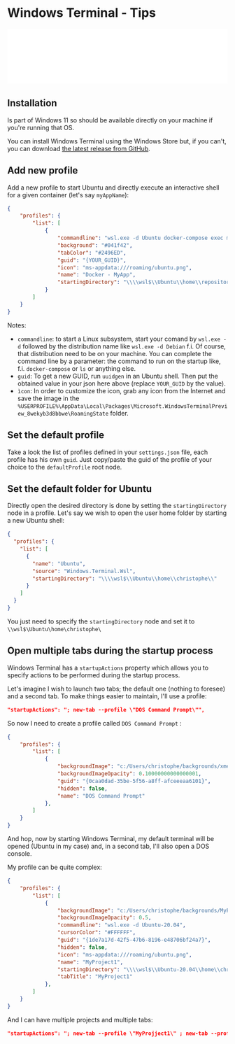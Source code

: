 # Windows Terminal - Tips

![Banner](./banner.svg)

## Installation

Is part of Windows 11 so should be available directly on your machine if you're running that OS.

You can install Windows Terminal using the Windows Store but, if you can't, you can download [the latest release from GitHub](https://github.com/microsoft/terminal/releases).

## Add new profile

Add a new profile to start Ubuntu and directly execute an interactive shell for a given container (let's say `myAppName`):

```json
{
    "profiles": {
        "list": [
            {
                "commandline": "wsl.exe -d Ubuntu docker-compose exec myAppName /bin/bash",
                "background": "#041f42",
                "tabColor": "#2496ED",
                "guid": "{YOUR_GUID}",
                "icon": "ms-appdata:///roaming/ubuntu.png",
                "name": "Docker - MyApp",
                "startingDirectory": "\\\\wsl$\\Ubuntu\\home\\repositories\\myAppProject"
            }
        ]
    }
}
```

Notes:

* `commandline`: to start a Linux subsystem, start your comand by `wsl.exe -d` followed by the distribution name like `wsl.exe -d Debian` f.i. Of course, that distribution need to be on your machine. You can complete the command line by a parameter: the command to run on the startup like, f.i. `docker-compose` or `ls` or anything else.
* `guid`: To get a new GUID, run `uuidgen` in an Ubuntu shell. Then put the obtained value in your json here above (replace `YOUR_GUID` by the value).
* `ìcon`: In order to customize the icon, grab any icon from the Internet and save the image in the `%USERPROFILE%\AppData\Local\Packages\Microsoft.WindowsTerminalPreview_8wekyb3d8bbwe\RoamingState` folder.

## Set the default profile

Take a look the list of profiles defined in your `settings.json` file, each profile has his own `guid`. Just copy/paste the guid of the profile of your choice to the `defaultProfile` root node.

## Set the default folder for Ubuntu

Directly open the desired directory is done by setting the `startingDirectory` node in a profile. Let's say we wish to open the user home folder by starting a new Ubuntu shell:

```json
{
  "profiles": {
    "list": [
      {
        "name": "Ubuntu",
        "source": "Windows.Terminal.Wsl",
        "startingDirectory": "\\\\wsl$\\Ubuntu\\home\\christophe\\"
      }
    ]
  }
}
```

You just need to specify the `startingDirectory` node and set it to `\\wsl$\Ubuntu\home\christophe\`

## Open multiple tabs during the startup process

Windows Terminal has a `startupActions` property which allows you to specify actions to be performed during the startup process.

Let's imagine I wish to launch two tabs; the default one (nothing to foresee) and a second tab. To make things easier to maintain, I'll use a profile:

```json
"startupActions": "; new-tab --profile \"DOS Command Prompt\"",
```

So now I need to create a profile called `DOS Command Prompt` :

```json
{
    "profiles": {
        "list": [
            {
                "backgroundImage": "c:/Users/christophe/backgrounds/xmens.jpg",
                "backgroundImageOpacity": 0.10000000000000001,
                "guid": "{0caa0dad-35be-5f56-a8ff-afceeeaa6101}",
                "hidden": false,
                "name": "DOS Command Prompt"
            },
        ]
    }
}
```

And hop, now by starting Windows Terminal, my default terminal will be opened (Ubuntu in my case) and, in a second tab, I'll also open a DOS console.

My profile can be quite complex:

```json
{
    "profiles": {
        "list": [
            {
                "backgroundImage": "c:/Users/christophe/backgrounds/MyProject1.jpg",
                "backgroundImageOpacity": 0.5,
                "commandline": "wsl.exe -d Ubuntu-20.04",
                "cursorColor": "#FFFFFF",
                "guid": "{1de7a17d-42f5-47b6-8196-e48706bf24a7}",
                "hidden": false,
                "icon": "ms-appdata:///roaming/ubuntu.png",
                "name": "MyProject1",
                "startingDirectory": "\\\\wsl$\\Ubuntu-20.04\\home\\christophe\\repositories\\crescendo2\\federaldatamanager",
                "tabTitle": "MyProject1"
            },
        ]
    }
}
```

And I can have multiple projects and multiple tabs:

```json
"startupActions": "; new-tab --profile \"MyProjject1\" ; new-tab --profile \"MyProjject2\" ; new-tab --profile \"MyProjject3\" ; new-tab --profile \"MyProjject4\" ",
```

